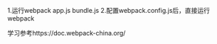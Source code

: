 1.运行webpack app.js bundle.js
2.配置webpack.config.js后，直接运行webpack 

学习参考https://doc.webpack-china.org/